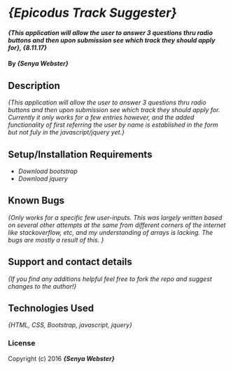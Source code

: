# _{Epicodus Track Suggester}_

#### _{This application will allow the user to answer 3 questions thru radio buttons and then upon submission see which track they should apply for}, {8.11.17}_

#### By _**{Senya Webster}**_

## Description

_{This application will allow the user to answer 3 questions thru radio buttons and then upon submission see which track they should apply for. Currently it only works for a few entries however, and the added functionality of first referring the user by name is established in the form but not fuly in the javascript/jquery yet.}_

## Setup/Installation Requirements

* _Download bootstrap_
* _Download jquery_

## Known Bugs

_{Only works for a specific few user-inputs. This was largely written based on several other attempts at the same from different corners of the internet like stackoverflow, etc, and my understanding of arrays is lacking. The bugs are mostly a result of this. }_

## Support and contact details

_{If you find any additions helpful feel free to fork the repo and suggest changes to the author!}_

## Technologies Used

_{HTML, CSS, Bootstrap, javascript, jquery}_

### License

Copyright (c) 2016 **_{Senya Webster}_**
